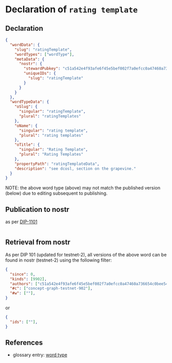# Declaration of `rating template`

## Declaration

```json
{
  "wordData": {
    "slug": "ratingTemplate",
    "wordTypes": ["wordType"],
    "metaData": {
      "nostr": {
        "stewardPubkey": "c51a542e4f93afe6f45e5bef002f7a0efcc0a47460a736654c0bee5402c482fa",
        "uniqueIDs": {
          "slug": "ratingTemplate"
        }
      }
    }
  },
  "wordTypeData": {
    "oSlug": {
      "singular": "ratingTemplate",
      "plural": "ratingTemplates"
    },
    "oName": {
      "singular": "rating template",
      "plural": "rating templates"
    },
    "oTitle": {
      "singular": "Rating Template",
      "plural": "Rating Templates"
    },
    "propertyPath": "ratingTemplateData",
    "description": "see dcosl, section on the grapevine."
  }
}
```

NOTE: the above word type (above) may not match the published version (below) due to editing subsequent to publishing.

## Publication to nostr

as per [DIP-1101](../../networking/nostr/1101.md)

```json

```

## Retrieval from nostr

As per DIP 101 (updated for testnet-2), all versions of the above word can be found in nostr (testnet-2) using the following filter:

```json
{
  "since": 0,
  "kinds": [9902],
  "authors": ["c51a542e4f93afe6f45e5bef002f7a0efcc0a47460a736654c0bee5402c482fa"],
  "#c": ["concept-graph-testnet-902"],
  "#w": [""],
}
```

or

```json
{
  "ids": [""],
}
```

## References

- glossary entry: [word type](../../../glossary/wordType.md)
